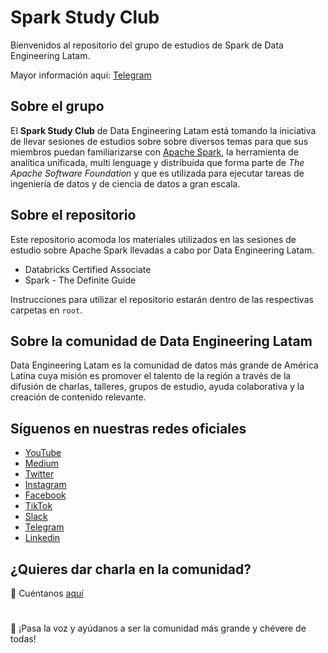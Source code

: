 # Spark Study Club

Bienvenidos al repositorio del grupo de estudios de Spark de Data Engineering Latam.

Mayor información aquí: [Telegram](https://t.me/dataEngineeringLatam_Spark 'Telegram')

## Sobre el grupo
El **Spark Study Club** de Data Engineering Latam está tomando la iniciativa de llevar sesiones de estudios sobre sobre diversos temas para que sus miembros puedan familiarizarse con [Apache Spark](https://spark.apache.org), la herramienta de analítica unificada, multi lenguage y distribuída que forma parte de *The Apache Software Foundation* y que es utilizada para ejecutar tareas de ingeniería de datos y de ciencia de datos a gran escala.

## Sobre el repositorio
Este repositorio acomoda los materiales utilizados en las sesiones de estudio sobre Apache Spark llevadas a cabo por Data Engineering Latam.

* Databricks Certified Associate
* Spark - The Definite Guide

Instrucciones para utilizar el repositorio estarán dentro de las respectivas carpetas en `root`.

## Sobre la comunidad de Data Engineering Latam

Data Engineering Latam es la comunidad de datos más grande de América Latina cuya misión es promover el talento de la región a través de la difusión de charlas, talleres, grupos de estudio, ayuda colaborativa y la creación de contenido relevante.

## Síguenos en nuestras redes oficiales

- [YouTube](https://youtube.com/c/dataengineeringlatam?sub_confirmation=1)
- [Medium](https://medium.com/@dataengineeringlatam)
- [Twitter](https://twitter.com/DataEngiLatam)
- [Instagram](https://instagram.com/dataengineeringlatam)
- [Facebook](https://facebook.com/dataengineeringlatam)
- [TikTok](https://www.tiktok.com/@dataengineeringlatam)
- [Slack](https://bit.ly/dataengineeringlatam_slack)
- [Telegram](https://t.me/dataengineeringlatam)
- [Linkedin](https://linkedin.com/company/data-engineering-latam)

## ¿Quieres dar charla en la comunidad? 

:microphone: Cuéntanos [aquí](https://docs.google.com/forms/d/e/1FAIpQLSd7CZgRxGHx-rRA7CyAeB0MxNPgVj5rCqQsrjrFiNYhoZxS1w/viewform)

# 

:loudspeaker: ¡Pasa la voz y ayúdanos a ser la comunidad más grande y chévere de todas!
